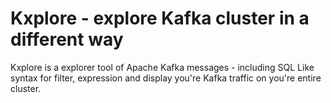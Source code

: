# Kxplore - explore Kafka cluster in a different way

Kxplore is a explorer tool of Apache Kafka messages - including SQL Like syntax for filter, expression and display you're Kafka traffic on you're entire cluster.
